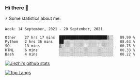 ### Hi there 👋

⚡ Some statistics about me:


<!--START_SECTION:waka-->
```text
Week: 14 September, 2021 - 20 September, 2021

Other    27 hrs 17 mins  ██████████████████████▒░░   89.99 % 
Python   2 hrs 36 mins   ██░░░░░░░░░░░░░░░░░░░░░░░   08.63 % 
SQL      13 mins         ▒░░░░░░░░░░░░░░░░░░░░░░░░   00.75 % 
HTML     6 mins          ░░░░░░░░░░░░░░░░░░░░░░░░░   00.33 % 
Bash     4 mins          ░░░░░░░░░░░░░░░░░░░░░░░░░   00.22 % 
```
<!--END_SECTION:waka-->





[![Jiezhi's github stats](https://github-readme-stats.vercel.app/api?username=Jiezhi&show_icons=true)](https://github.com/Jiezhi/github-readme-stats)

[![Top Langs](https://github-readme-stats.vercel.app/api/top-langs/?username=Jiezhi&hide=javascript,html)](https://github.com/Jiezhi/github-readme-stats)
<!--
**Jiezhi/Jiezhi** is a ✨ _special_ ✨ repository because its `README.md` (this file) appears on your GitHub profile.

Here are some ideas to get you started:

- 🔭 I’m currently working on ...
- 🌱 I’m currently learning ...
- 👯 I’m looking to collaborate on ...
- 🤔 I’m looking for help with ...
- 💬 Ask me about ...
- 📫 How to reach me: ...
- 😄 Pronouns: ...
- ⚡ Fun fact: ...
-->

